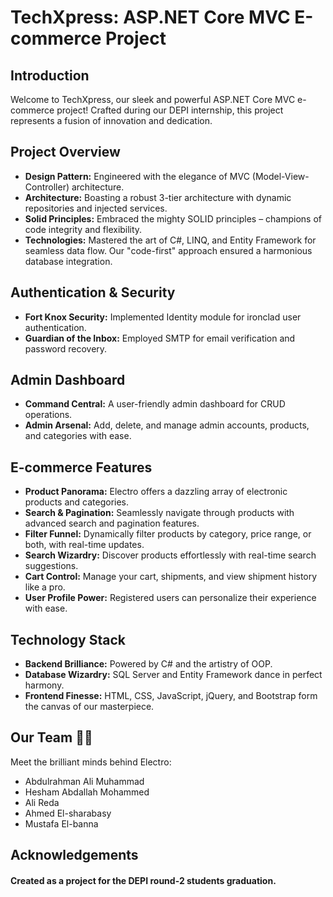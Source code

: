 <!-- TechXpress: ASP.NET Core MVC E-commerce Project 🛍️💻 -->

# TechXpress: ASP.NET Core MVC E-commerce Project

## Introduction

Welcome to TechXpress, our sleek and powerful ASP.NET Core MVC e-commerce project! Crafted during our DEPI internship, this project represents a fusion of innovation and dedication.

## Project Overview

- **Design Pattern:** Engineered with the elegance of MVC (Model-View-Controller) architecture.
- **Architecture:** Boasting a robust 3-tier architecture with dynamic repositories and injected services.
- **Solid Principles:** Embraced the mighty SOLID principles – champions of code integrity and flexibility.
- **Technologies:** Mastered the art of C#, LINQ, and Entity Framework for seamless data flow. Our "code-first" approach ensured a harmonious database integration.

## Authentication & Security

- **Fort Knox Security:** Implemented Identity module for ironclad user authentication.
- **Guardian of the Inbox:** Employed SMTP for email verification and password recovery.

## Admin Dashboard

- **Command Central:** A user-friendly admin dashboard for CRUD operations.
- **Admin Arsenal:** Add, delete, and manage admin accounts, products, and categories with ease.

## E-commerce Features

- **Product Panorama:** Electro offers a dazzling array of electronic products and categories.
- **Search & Pagination:** Seamlessly navigate through products with advanced search and pagination features.
- **Filter Funnel:** Dynamically filter products by category, price range, or both, with real-time updates.
- **Search Wizardry:** Discover products effortlessly with real-time search suggestions.
- **Cart Control:** Manage your cart, shipments, and view shipment history like a pro.
- **User Profile Power:** Registered users can personalize their experience with ease.

## Technology Stack

- **Backend Brilliance:** Powered by C# and the artistry of OOP.
- **Database Wizardry:** SQL Server and Entity Framework dance in perfect harmony.
- **Frontend Finesse:** HTML, CSS, JavaScript, jQuery, and Bootstrap form the canvas of our masterpiece.

## Our Team 🙌💼

Meet the brilliant minds behind Electro:

- Abdulrahman Ali Muhammad
- Hesham Abdallah Mohammed
- Ali Reda
- Ahmed El-sharabasy
- Mustafa El-banna

## Acknowledgements

#### Created as a project for the DEPI round-2 students graduation.

